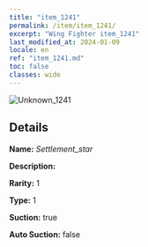 ```yaml
---
title: "item_1241"
permalink: /item/item_1241/
excerpt: "Wing Fighter item_1241"
last_modified_at: 2024-01-09
locale: en
ref: "item_1241.md"
toc: false
classes: wide
---
```



 ![Unknown_1241](/images/item/Settlement_star_p.png)



## Details

 **Name:** *Settlement_star* 

 **Description:** 

 **Rarity:** 1 

 **Type:** 1 

 **Suction:** true 

 **Auto Suction:** false 


